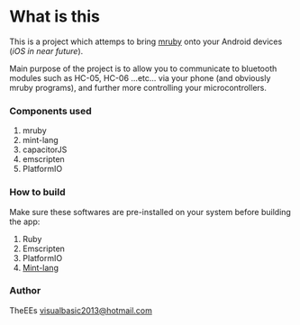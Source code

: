 # What is this
This is a project which attemps to bring [mruby](http://http://mruby.org/) onto your Android devices (*iOS in near future*). 

Main purpose of the project is to allow you to communicate to bluetooth modules such as HC-05, HC-06 ...etc... via your phone (and obviously mruby programs), and further more controlling your microcontrollers.

### Components used
1. mruby
2. mint-lang 
3. capacitorJS 
4. emscripten
5. PlatformIO

### How to build 
Make sure these softwares are pre-installed on your system before building the app:
1. Ruby
2. Emscripten
3. PlatformIO
4. [Mint-lang](https://mint-lang.org)


### Author
TheEEs <visualbasic2013@hotmail.com>

